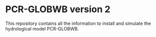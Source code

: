 # PCR-GLOBWB version 2
This repository contains all the information to install and simulate the hydrological model PCR-GLOBWB.
